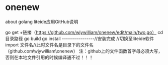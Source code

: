 # onenew
about golang
liteide应用GitHub说明

go get +链接（https://github.com/wjywilliam/onenew/edit/main/two.go）
cd 目录路径
go build
go install
----------------//安装完成
//切换至liteide软件
import 文件名//此时文件名是目录下的文件名（github.com\wjywilliam\onenew）
注：github上的文件函数首字母必须大写，否则在本地文件引用的时候编译通不过！！！
